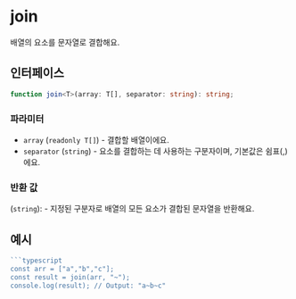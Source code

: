# join

배열의 요소를 문자열로 결합해요.


## 인터페이스

```typescript
function join<T>(array: T[], separator: string): string;
```

### 파라미터

- `array` (`readonly T[]`) - 결합할 배열이에요.
- `separator` (`string`) - 요소를 결합하는 데 사용하는 구분자이며, 기본값은 쉼표(,)에요.

### 반환 값

(`string`): - 지정된 구분자로 배열의 모든 요소가 결합된 문자열을 반환해요.

## 예시

```typescript
```typescript
const arr = ["a","b","c"];
const result = join(arr, "~");
console.log(result); // Output: "a~b~c"
```
```